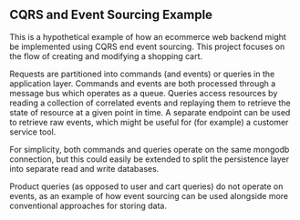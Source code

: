
## CQRS and Event Sourcing Example 

This is a hypothetical example of how an ecommerce web backend might be implemented using CQRS end event sourcing. This project focuses on the flow of creating and modifying a shopping cart. 

Requests are partitioned into commands (and events) or queries in the application layer. Commands and events are both processed through a message bus which operates as a queue. Queries access resources by reading a collection of correlated events and replaying them to retrieve the state of resource at a given point in time. A separate endpoint can be used to retrieve raw events, which might be useful for (for example) a customer service tool.

For simplicity, both commands and queries operate on the same mongodb connection, but this could easily be extended to split the persistence layer into separate read and write databases.

Product queries (as opposed to user and cart queries) do not operate on events, as an example of how event sourcing can be used alongside more conventional approaches for storing data.




